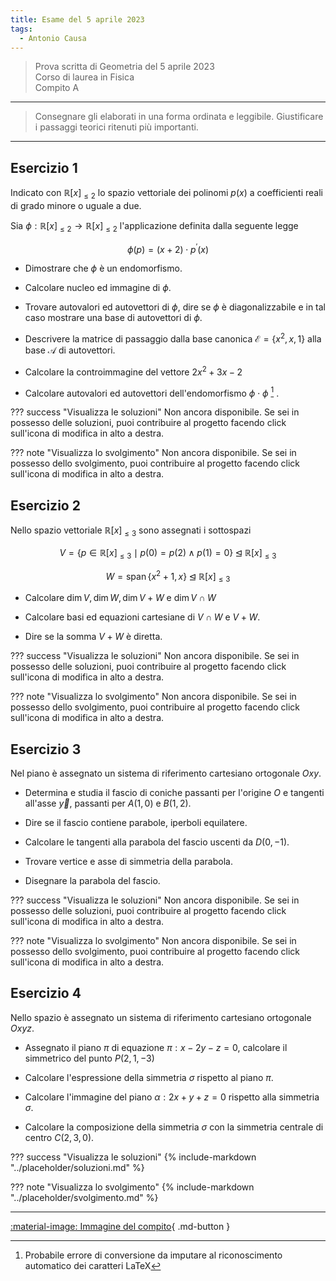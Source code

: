 ```yaml
---
title: Esame del 5 aprile 2023
tags:
  - Antonio Causa
---
```


> Prova scritta di Geometria del 5 aprile 2023<br>Corso di laurea in Fisica<br> Compito A

---

> Consegnare gli elaborati in una forma ordinata e leggibile. Giustificare i passaggi teorici ritenuti più importanti.

---

## Esercizio 1

Indicato con $\mathbb{R}[x]_{\leq 2}$ lo spazio vettoriale dei polinomi
$p(x)$ a coefficienti reali di grado minore o uguale a due.

Sia $\phi: \mathbb{R}[x]_{\leq 2} \rightarrow \mathbb{R}[x]_{\leq 2}$
l'applicazione definita dalla seguente legge

$$\phi(p)=(x+2) \cdot p^{\prime}(x)$$

-   Dimostrare che $\phi$ è un endomorfismo.

-   Calcolare nucleo ed immagine di $\phi$.

-   Trovare autovalori ed autovettori di $\phi$, dire se $\phi$ è
    diagonalizzabile e in tal caso mostrare una base di autovettori di
    $\phi$.

-   Descrivere la matrice di passaggio dalla base canonica
    $\mathcal{E}=\left\{x^{2}, x, 1\right\}$ alla base $\mathcal{A}$ di
    autovettori.

-   Calcolare la controimmagine del vettore $2 x^{2}+3 x-2$

-   Calcolare autovalori ed autovettori dell'endomorfismo
    $\phi \cdot \phi$ [^1] .

??? success "Visualizza le soluzioni"
    Non ancora disponibile. Se sei in possesso delle soluzioni, puoi contribuire al progetto facendo click sull'icona di modifica in alto a destra.

??? note "Visualizza lo svolgimento"
    Non ancora disponibile. Se sei in possesso dello svolgimento, puoi contribuire al progetto facendo click sull'icona di modifica in alto a destra.

## Esercizio 2

Nello spazio vettoriale $\mathbb{R}[x]_{\leq 3}$ sono assegnati i
sottospazi

$$V=\{p \in \mathbb{R}[x]_{\leq 3} \mid p(0)=p(2) \wedge p(1)=0\} \unlhd \mathbb{R}[x]_{\leq 3}$$

$$W=\operatorname{span}\left\{x^{2}+1, x\right\} \unlhd \mathbb{R}[x]_{\leq 3}$$

-   Calcolare
    $\operatorname{dim} V, \operatorname{dim} W, \operatorname{dim} V+W$
    e $\operatorname{dim} V \cap W$

-   Calcolare basi ed equazioni cartesiane di $V \cap W$ e $V+W$.

-   Dire se la somma $V+W$ è diretta.

??? success "Visualizza le soluzioni"
    Non ancora disponibile. Se sei in possesso delle soluzioni, puoi contribuire al progetto facendo click sull'icona di modifica in alto a destra.

??? note "Visualizza lo svolgimento"
    Non ancora disponibile. Se sei in possesso dello svolgimento, puoi contribuire al progetto facendo click sull'icona di modifica in alto a destra.

## Esercizio 3

Nel piano è assegnato un sistema di riferimento cartesiano ortogonale
$O x y$.

-   Determina e studia il fascio di coniche passanti per l'origine $O$ e
    tangenti all'asse $\vec{y}$, passanti per $A(1,0)$ e $B(1,2)$.

-   Dire se il fascio contiene parabole, iperboli equilatere.

-   Calcolare le tangenti alla parabola del fascio uscenti da $D(0,-1)$.

-   Trovare vertice e asse di simmetria della parabola.

-   Disegnare la parabola del fascio.

??? success "Visualizza le soluzioni"
    Non ancora disponibile. Se sei in possesso delle soluzioni, puoi contribuire al progetto facendo click sull'icona di modifica in alto a destra.

??? note "Visualizza lo svolgimento"
    Non ancora disponibile. Se sei in possesso dello svolgimento, puoi contribuire al progetto facendo click sull'icona di modifica in alto a destra.

## Esercizio 4

Nello spazio è assegnato un sistema di riferimento cartesiano ortogonale
$O x y z$.

-   Assegnato il piano $\pi$ di equazione $\pi: x-2 y-z=0$, calcolare il
    simmetrico del punto $P(2,1,-3)$

-   Calcolare l'espressione della simmetria $\sigma$ rispetto al piano
    $\pi$.

-   Calcolare l'immagine del piano $\alpha: 2 x+y+z=0$ rispetto alla
    simmetria $\sigma$.

-   Calcolare la composizione della simmetria $\sigma$ con la simmetria
    centrale di centro $C(2,3,0)$.

??? success "Visualizza le soluzioni"
    {% include-markdown "../placeholder/soluzioni.md" %}

??? note "Visualizza lo svolgimento"
    {% include-markdown "../placeholder/svolgimento.md" %}
    
---

[:material-image: Immagine del compito](img/2023-04-05.jpg){ .md-button }

[^1]: Probabile errore di conversione da imputare al riconoscimento automatico dei caratteri LaTeX